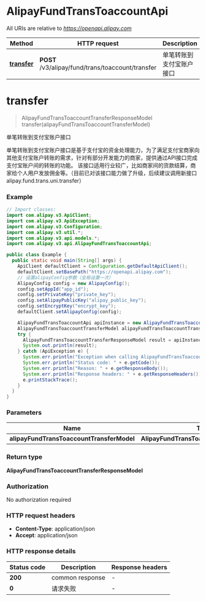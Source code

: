 # AlipayFundTransToaccountApi

All URIs are relative to *https://openapi.alipay.com*

| Method | HTTP request | Description |
|------------- | ------------- | -------------|
| [**transfer**](AlipayFundTransToaccountApi.md#transfer) | **POST** /v3/alipay/fund/trans/toaccount/transfer | 单笔转账到支付宝账户接口 |


<a name="transfer"></a>
# **transfer**
> AlipayFundTransToaccountTransferResponseModel transfer(alipayFundTransToaccountTransferModel)

单笔转账到支付宝账户接口

单笔转账到支付宝账户接口是基于支付宝的资金处理能力，为了满足支付宝商家向其他支付宝账户转账的需求，针对有部分开发能力的商家，提供通过API接口完成支付宝账户间的转账的功能。 该接口适用行业较广，比如商家间的货款结算，商家给个人用户发放佣金等。（目前已对该接口能力做了升级，后续建议调用新接口alipay.fund.trans.uni.transfer）

### Example
```java
// Import classes:
import com.alipay.v3.ApiClient;
import com.alipay.v3.ApiException;
import com.alipay.v3.Configuration;
import com.alipay.v3.util.*;
import com.alipay.v3.api.models.*;
import com.alipay.v3.api.AlipayFundTransToaccountApi;

public class Example {
  public static void main(String[] args) {
    ApiClient defaultClient = Configuration.getDefaultApiClient();
    defaultClient.setBasePath("https://openapi.alipay.com");
    // 设置alipayConfig参数（全局设置一次）
    AlipayConfig config = new AlipayConfig();
    config.setAppId("app_id");
    config.setPrivateKey("private_key");
    config.setAlipayPublicKey("alipay_public_key");
    config.setEncryptKey("encrypt_key");
    defaultClient.setAlipayConfig(config);

    AlipayFundTransToaccountApi apiInstance = new AlipayFundTransToaccountApi(defaultClient);
    AlipayFundTransToaccountTransferModel alipayFundTransToaccountTransferModel = new AlipayFundTransToaccountTransferModel(); // AlipayFundTransToaccountTransferModel | 
    try {
      AlipayFundTransToaccountTransferResponseModel result = apiInstance.transfer(alipayFundTransToaccountTransferModel);
      System.out.println(result);
    } catch (ApiException e) {
      System.err.println("Exception when calling AlipayFundTransToaccountApi#transfer");
      System.err.println("Status code: " + e.getCode());
      System.err.println("Reason: " + e.getResponseBody());
      System.err.println("Response headers: " + e.getResponseHeaders());
      e.printStackTrace();
    }
  }
}
```

### Parameters

| Name | Type | Description  | Notes |
|------------- | ------------- | ------------- | -------------|
| **alipayFundTransToaccountTransferModel** | **AlipayFundTransToaccountTransferModel**|  | [optional] |

### Return type

**AlipayFundTransToaccountTransferResponseModel**

### Authorization

No authorization required

### HTTP request headers

 - **Content-Type**: application/json
 - **Accept**: application/json

### HTTP response details
| Status code | Description | Response headers |
|-------------|-------------|------------------|
| **200** | common response |  -  |
| **0** | 请求失败 |  -  |

